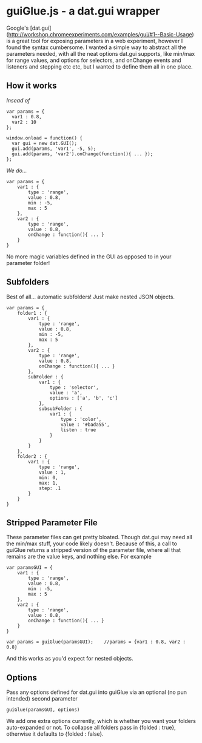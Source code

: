 guiGlue.js - a dat.gui wrapper
================================

Google's [dat.gui] (http://workshop.chromeexperiments.com/examples/gui/#1--Basic-Usage) is a great tool for exposing parameters in a web experiment, however I found the syntax cumbersome. I wanted a simple way to abstract all the parameters needed, with all the neat options dat.gui supports, like min/max for range values, and options for selectors, and onChange events and listeners and stepping etc etc, but I wanted to define them all in one place.

How it works
--------------------------------

*Insead of*

	var params = {
	  var1 : 0.8,
	  var2 : 10
	};

	window.onload = function() {
	  var gui = new dat.GUI();
	  gui.add(params, 'var1', -5, 5);
	  gui.add(params, 'var2').onChange(function(){ ... });
	};

*We do...*

	var params = {
		var1 : {
			type : 'range',
			value : 0.8,
			min : -5,
			max : 5
		},
		var2 : {
			type : 'range',
			value : 0.8,
			onChange : function(){ ... }
		}
	}

No more magic variables defined in the GUI as opposed to in your parameter folder!

Subfolders
-------------------------------------

Best of all... automatic subfolders! Just make nested JSON objects.

	var params = {
		folder1 : {
			var1 : {
				type : 'range',
				value : 0.8,
				min : -5,
				max : 5
			},
			var2 : {
				type : 'range',
				value : 0.8,
				onChange : function(){ ... }
			},
			subFolder : {
				var1 : {
					type : 'selector',
					value : 'a',
					options : ['a', 'b', 'c']
				},
				subsubFolder : {
					var1 : {
						type : 'color',
						value : '#bada55',
						listen : true
					}
				}			
			}
		},
		folder2 : {
			var1 : {
				type : 'range',
				value : 1,
				min: 0,
				max: 1,
				step: .1
			}
		}	
	}

Stripped Parameter File
-----------------------------------

These parameter files can get pretty bloated. Though dat.gui may need all the min/max stuff, your code likely doesn't. Because of this, a call to guiGlue returns a stripped version of the parameter file, where all that remains are the value keys, and nothing else. For example

	var paramsGUI = {
		var1 : {
			type : 'range',
			value : 0.8,
			min : -5,
			max : 5
		},
		var2 : {
			type : 'range',
			value : 0.8,
			onChange : function(){ ... }
		}
	}

	var params = guiGlue(paramsGUI);	//params = {var1 : 0.8, var2 : 0.8}

And this works as you'd expect for nested objects.

Options
-----------------------------------

Pass any options defined for dat.gui into guiGlue via an optional (no pun intended) second parameter

	guiGlue(paramsGUI, options)

We add one extra options currently, which is whether you want your folders auto-expanded or not. To collapse all folders pass in {folded : true}, otherwise it defaults to {folded : false}.

